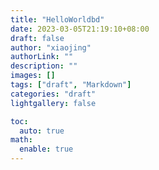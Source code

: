 ```yaml
---
title: "HelloWorldbd"
date: 2023-03-05T21:19:10+08:00
draft: false
author: "xiaojing"
authorLink: ""
description: ""
images: []
tags: ["draft", "Markdown"]
categories: "draft"
lightgallery: false

toc:
  auto: true
math:
  enable: true
---
```



